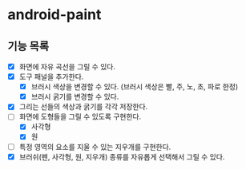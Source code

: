 # android-paint

## 기능 목록
- [x] 화면에 자유 곡선을 그릴 수 있다.
- [x] 도구 패널을 추가한다.
  - [x] 브러시 색상을 변경할 수 있다. (브러시 색상은 빨, 주, 노, 초, 파로 한정)
  - [x] 브러시 굵기를 변경할 수 있다.
- [x] 그리는 선들의 색상과 굵기를 각각 저장한다.
- [ ] 화면에 도형들을 그릴 수 있도록 구현한다.
  - [x] 사각형
  - [x] 원
- [ ] 특정 영역의 요소를 지울 수 있는 지우개를 구현한다.
- [x] 브러쉬(펜, 사각형, 원, 지우개) 종류를 자유롭게 선택해서 그릴 수 있다.
